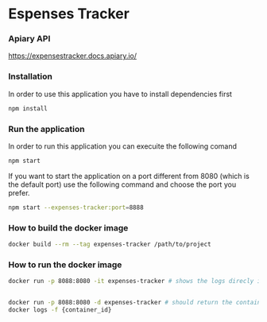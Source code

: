 # Espenses Tracker

### Apiary API
https://expensestracker.docs.apiary.io/

### Installation
In order to use this application you have to install dependencies first

```sh
npm install
```

### Run the application
In order to run this application you can execuite the following comand

```sh
npm start
```

If you want to start the application on a port different from 8080 (which is the default port) use the following command and choose the port you prefer.

```sh
npm start --expenses-tracker:port=8888
```


### How to build the docker image

```sh
docker build --rm --tag expenses-tracker /path/to/project
```


### How to run the docker image

```sh
docker run -p 8088:8080 -it expenses-tracker # shows the logs direcly in the terminal


docker run -p 8088:8080 -d expenses-tracker # should return the container_id
docker logs -f {container_id}
```
